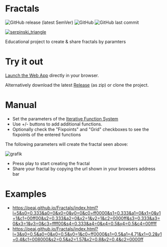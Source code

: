 # Fractals

![GitHub release (latest SemVer)](https://img.shields.io/github/v/release/peaj/fractals)
![GitHub](https://img.shields.io/github/license/peaj/fractals)
![GitHub last commit](https://img.shields.io/github/last-commit/peaj/fractals)
 
[![serpinski_triangle](https://user-images.githubusercontent.com/3155116/215850901-f92b9337-7c6f-4100-a631-e062b31705a8.png)](https://peaj.github.io/Fractals/index.html?l=3&s0=0.5&a0=0&x0=0&y0=0&c0=ff0000&s1=0.5&a1=0&x1=0.5&y1=1&c1=00ff00&s2=0.5&a2=0&x2=1&y2=0&c2=0000ff)

Educational project to create & share fractals by paramters

# Try it out

[Launch the Web App](https://peaj.github.io/Fractals/) directly in your browser.

Alternatively download the latest [Release](https://github.com/Peaj/Fractals/releases) (as zip) or clone the project.

# Manual

- Set the parameters of the [Iterative Function System](https://en.wikipedia.org/wiki/Iterated_function_system)
- Use +/- buttons to add additional functions.
- Optionally check the "Fixpoints" and "Grid" checkboxes to see the fixpoints of the entered functions

The following parameters will create the fractal seen above:

![grafik](https://user-images.githubusercontent.com/3155116/215851549-13ba0159-3219-4e99-83a3-3a6395215749.png)

- Press play to start creating the fractal
- Share your fractal by copying the url shown in your browsers address bar

# Examples

- https://peaj.github.io/Fractals/index.html?l=5&s0=0.333&a0=0&x0=0&y0=0&c0=ff0000&s1=0.333&a1=0&x1=0&y1=1&c1=00ff00&s2=0.333&a2=0&x2=1&y2=1&c2=0000ff&s3=0.333&a3=0&x3=1&y3=0&c3=ffff00&s4=0.333&a4=0&x4=0.5&y4=0.5&c4=00ffff
- https://peaj.github.io/Fractals/index.html?l=3&s0=0.5&a0=0&x0=0.5&y0=1&c0=ff0000&s1=0.5&a1=4.71&x1=0.2&y1=0.4&c1=008000&s2=0.5&a2=1.57&x2=0.8&y2=0.4&c2=0000ff
